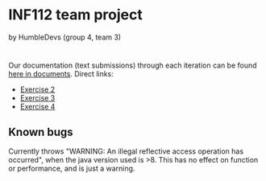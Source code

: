 # INF112 team project
by HumbleDevs (group 4, team 3)


#
Our documentation (text submissions) through each iteration can be found [here in documents](documents).
Direct links:
* [Exercise 2](documents/assignments/oblig2.md)
* [Exercise 3](documents/assignments/oblig3.md)
* [Exercise 4](documents/assignments/oblig4.md)

## Known bugs
Currently throws "WARNING: An illegal reflective access operation has occurred", 
when the java version used is >8. This has no effect on function or performance, and is just a warning.

